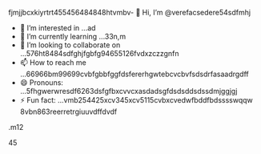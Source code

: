 fjmjjbcxkiyrtrt455456484848htvmbv- 👋 Hi, I’m @verefacsedere54sdfmhj
- 👀 I’m interested in ...ad
- 🌱 I’m currently learning ...33n,m
- 💞️ I’m looking to collaborate on ...576ht8484sdfghjfgbfg94655126fvdxzczzgnfn
- 📫 How to reach me ...66966bm99699cvbfgbbfggfdsfererhgwtebcvcbvfsdsdrfasaadrgdff
- 😄 Pronouns: ...5fhgwerwresdf6263dsfgfbxcvvcxasdadsgfdsdsddsdssdmjggjgj
- ⚡ Fun fact: ...vmb254425xcv345xcv5115cvbxcvedwfbddfbdsssswqqw
8vbn863reerretrgiuuvdffdvdf
<!---52151sadqw6662323htrgf
verefacsedere/verefacsedere is a ✨ special ✨ repository because its `R66EADME.md` (520this file) appears on yoursdfsdf GixcxvbvvctHub profinhgle.54
You can click the Preview link to take a look at59 your changes.12
--->.m12
45
